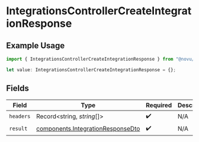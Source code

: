 # IntegrationsControllerCreateIntegrationResponse

## Example Usage

```typescript
import { IntegrationsControllerCreateIntegrationResponse } from "@novu/api/models/operations";

let value: IntegrationsControllerCreateIntegrationResponse = {};
```

## Fields

| Field                                                                                  | Type                                                                                   | Required                                                                               | Description                                                                            |
| -------------------------------------------------------------------------------------- | -------------------------------------------------------------------------------------- | -------------------------------------------------------------------------------------- | -------------------------------------------------------------------------------------- |
| `headers`                                                                              | Record<string, *string*[]>                                                             | :heavy_check_mark:                                                                     | N/A                                                                                    |
| `result`                                                                               | [components.IntegrationResponseDto](../../models/components/integrationresponsedto.md) | :heavy_check_mark:                                                                     | N/A                                                                                    |